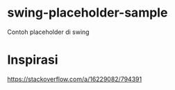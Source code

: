 # swing-placeholder-sample
Contoh placeholder di swing

# Inspirasi
https://stackoverflow.com/a/16229082/794391
